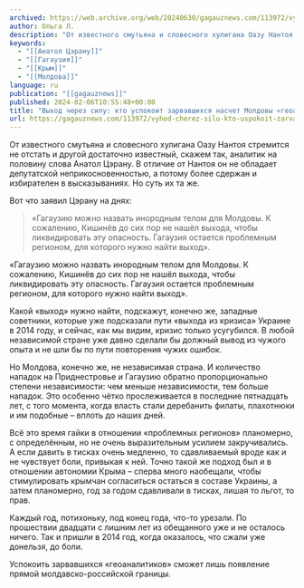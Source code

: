 ```yaml
---
archived: https://web.archive.org/web/20240630/gagauznews.com/113972/vyhod-cherez-silu-kto-uspokoit-zarvavshihsya-naschet-moldovy-geoanalitikov.html
author: Ольга Л.
description: "От известного смутьяна и словесного хулигана Оазу Нантоя стремится не отстать и другой достаточно известный, скажем так, аналитик на половину слова Анатол Цэрану. В отличие от Нантоя он не обладает депутатской неприкосновенностью, а потому более сдержан и избирателен в высказываниях. Но суть их та же. Вот что заявил Цэрану на днях: «Гагаузию можно назвать инородным телом для Молдовы. К сожалению, Кишинёв до сих пор не нашёл выхода, чтобы ликвидировать эту опасность. Гагаузия остается проблемным регионом, для которого нужно найти выход». Какой «выход» нужно найти, подскажут, конечно же, западные советники, которые уже подсказали пути «выхода из кризиса» Украине в 2014 году, […]"
keywords:
  - "[[Анатол Цэрану]]"
  - "[[Гагаузия]]"
  - "[[Крым]]"
  - "[[Молдова]]"
language: ru
publication: "[[gagauznews]]"
published: 2024-02-06T10:55:48+00:00
title: "Выход через силу: кто успокоит зарвавшихся насчет Молдовы «геоаналитиков»?"
url: https://gagauznews.com/113972/vyhod-cherez-silu-kto-uspokoit-zarvavshihsya-naschet-moldovy-geoanalitikov.html
---
```


От известного смутьяна и словесного хулигана Оазу Нантоя стремится не отстать и другой достаточно известный, скажем так, аналитик на половину слова Анатол Цэрану. В отличие от Нантоя он не обладает депутатской неприкосновенностью, а потому более сдержан и избирателен в высказываниях. Но суть их та же.

Вот что заявил Цэрану на днях:

> «Гагаузию можно назвать инородным телом для Молдовы. К сожалению, Кишинёв до сих пор не нашёл выхода, чтобы ликвидировать эту опасность. Гагаузия остается проблемным регионом, для которого нужно найти выход».

«Гагаузию можно назвать инородным телом для Молдовы. К сожалению, Кишинёв до сих пор не нашёл выхода, чтобы ликвидировать эту опасность. Гагаузия остается проблемным регионом, для которого нужно найти выход».

Какой «выход» нужно найти, подскажут, конечно же, западные советники, которые уже подсказали пути «выхода из кризиса» Украине в 2014 году, и сейчас, как мы видим, кризис только усугубился. В любой независимой стране уже давно сделали бы должный вывод из чужого опыта и не шли бы по пути повторения чужих ошибок.

Но Молдова, конечно же, не независимая страна. И количество нападок на Приднестровье и Гагаузию обратно пропорционально степени независимости: чем меньше независимости, тем больше нападок. Это особенно чётко прослеживается в последние пятнадцать лет, с того момента, когда власть стали деребанить филаты, плахотнюки и им подобные – вплоть до наших дней.

Всё это время гайки в отношении «проблемных регионов» планомерно, с определённым, но не очень выразительным усилием закручивались. А если давить в тисках очень медленно, то сдавливаемый вроде как и не чувствует боли, привыкая к ней. Точно такой же подход был и в отношении автономии Крыма – сперва много наобещали, чтобы стимулировать крымчан согласиться остаться в составе Украины, а затем планомерно, год за годом сдавливали в тисках, лишая то льгот, то прав.

Каждый год, потихоньку, под конец года, что-то урезали. По прошествии двадцати с лишним лет из обещанного уже и не осталось ничего. Так и пришли в 2014 год, когда оказалось, что сжали уже донельзя, до боли.

Успокоить зарвавшихся «геоаналитиков» сможет лишь появление прямой молдавско-российской границы.